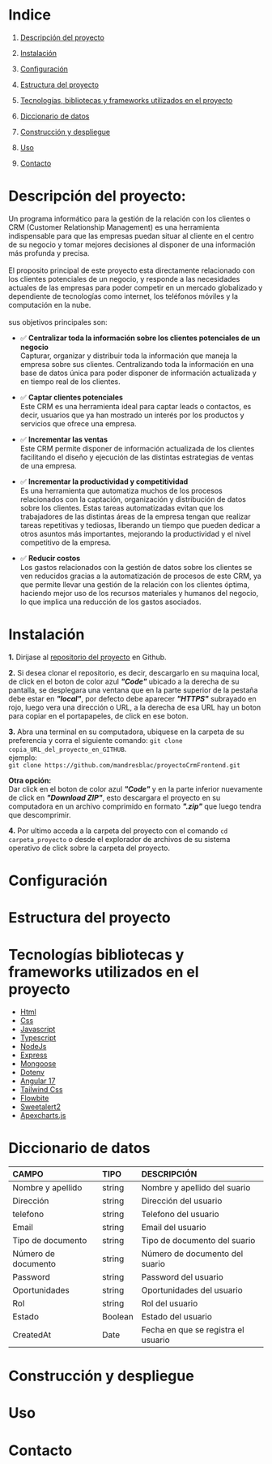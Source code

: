 # Indice

1. [Descripción del proyecto](#Descripción-del-proyecto)

2. [Instalación](#Instalación)

3. [Configuración](#Configuración)

4. [Estructura del proyecto](#Estructura-del-proyecto)

5. [Tecnologías, bibliotecas y frameworks utilizados en el proyecto](#Tecnologías-bibliotecas-y-frameworks-utilizados-en-el-proyecto)

6. [Diccionario de datos](#Diccionario-de-datos)

7. [Construcción y despliegue](#Construcción-y-despliegue)

8. [Uso](#Uso)

9. [Contacto](#Contacto)

# Descripción del proyecto:

Un programa informático para la gestión de la relación con los clientes o CRM (Customer Relationship Management) es una herramienta indispensable para que las empresas puedan situar al cliente en el centro de su negocio y tomar mejores decisiones al disponer de una información más profunda y precisa.
<br />
<br />
El proposito principal de este proyecto esta directamente relacionado con los clientes potenciales de un negocio, y responde a las necesidades actuales de las empresas para poder competir en un mercado globalizado y dependiente de tecnologías como internet, los teléfonos móviles y la computación en la nube.
<br />
<br />
sus objetivos principales son:
<br />

- ✅ **Centralizar toda la información sobre los clientes potenciales de un negocio**
  <br />
  Capturar, organizar y distribuir toda la información que maneja la empresa sobre sus clientes. Centralizando toda la información en una base de datos única para poder disponer de información actualizada y en tiempo real de los clientes.
  <br />

- ✅ **Captar clientes potenciales**
  <br />
  Este CRM es una herramienta ideal para captar leads o contactos, es decir, usuarios que ya han mostrado un interés por los productos y servicios que ofrece una empresa.
  <br />

- ✅ **Incrementar las ventas**
  <br />
  Este CRM permite disponer de información actualizada de los clientes facilitando el diseño y ejecución de las distintas estrategias de ventas de una empresa.
  <br />

- ✅ **Incrementar la productividad y competitividad**
  <br />
  Es una herramienta que automatiza muchos de los procesos relacionados con la captación, organización y distribución de datos sobre los clientes. Estas tareas automatizadas evitan que los trabajadores de las distintas áreas de la empresa tengan que realizar tareas repetitivas y tediosas, liberando un tiempo que pueden dedicar a otros asuntos más importantes, mejorando la productividad y el nivel competitivo de la empresa.
  <br />

- ✅ **Reducir costos**
  <br />
  Los gastos relacionados con la gestión de datos sobre los clientes se ven reducidos gracias a la automatización de procesos de este CRM, ya que permite llevar una gestión de la relación con los clientes óptima, haciendo mejor uso de los recursos materiales y humanos del negocio, lo que implica una reducción de los gastos asociados.
  <br />

# Instalación

**1.** Dirijase al [repositorio del proyecto](https://github.com/mandresblac/proyectoCrmFrontend?tab=readme-ov-file) en Github.

**2.** Si desea clonar el repositorio, es decir, descargarlo en su maquina local, de click en el boton de color azul **_"Code"_** ubicado a la derecha de su pantalla, se desplegara una ventana que en la parte superior de la pestaña debe estar en **_"local"_**, por defecto debe aparecer **_"HTTPS"_** subrayado en rojo, luego vera una dirección o URL, a la derecha de esa URL hay un boton para copiar en el portapapeles, de click en ese boton.

**3.** Abra una terminal en su computadora, ubiquese en la carpeta de su preferencia y corra el siguiente comando:
`git clone copia_URL_del_proyecto_en_GITHUB`.
<br />
ejemplo:
<br />
`git clone https://github.com/mandresblac/proyectoCrmFrontend.git`
<br />

**Otra opción:**
<br />
Dar click en el boton de color azul **_"Code"_** y en la parte inferior nuevamente de click en **_"Download ZIP"_**, esto descargara el proyecto en su computadora en un archivo comprimido en formato **_".zip"_** que luego tendra que descomprimir.

**4.** Por ultimo acceda a la carpeta del proyecto con el comando `cd carpeta_proyecto` o desde el explorador de archivos de su sistema operativo de click sobre la carpeta del proyecto.

# Configuración

# Estructura del proyecto

# Tecnologías bibliotecas y frameworks utilizados en el proyecto

- [Html](https://developer.mozilla.org/es/docs/Web/HTML)
- [Css](https://developer.mozilla.org/es/docs/Web/CSS)
- [Javascript](https://developer.mozilla.org/es/docs/Web/javascript)
- [Typescript](https://www.typescriptlang.org/)
- [NodeJs](https://nodejs.org/en)
- [Express](https://expressjs.com/)
- [Mongoose](https://mongoosejs.com/)
- [Dotenv](https://www.npmjs.com/package/dotenv)
- [Angular 17](https://angular.dev/)
- [Tailwind Css](https://tailwindcss.com/)
- [Flowbite](https://flowbite.com/)
- [Sweetalert2](https://sweetalert2.github.io/#input-types)
- [Apexcharts.js](https://www.apexcharts.com/)

# Diccionario de datos

| CAMPO               | TIPO    | DESCRIPCIÓN                         |
| :------------------ | :------ | :---------------------------------- |
| Nombre y apellido   | string  | Nombre y apellido del suario        |
| Dirección           | string  | Dirección del usuario               |
| telefono            | string  | Telefono del usuario                |
| Email               | string  | Email del usuario                   |
| Tipo de documento   | string  | Tipo de documento del suario        |
| Número de documento | string  | Número de documento del suario      |
| Password            | string  | Password del usuario                |
| Oportunidades       | string  | Oportunidades del usuario           |
| Rol                 | string  | Rol del usuario                     |
| Estado              | Boolean | Estado del usuario                  |
| CreatedAt           | Date    | Fecha en que se registra el usuario |

# Construcción y despliegue

# Uso

# Contacto
